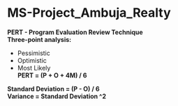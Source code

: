# MS-Project_Ambuja_Realty

**PERT - Program Evaluation Review Technique**<br>
**Three-point analysis:**<br>
* Pessimistic
* Optimistic
* Most Likely<br>
**PERT = (P + O + 4M) / 6**<br>


**Standard Deviation = (P - O) / 6**<br>
**Variance = Standard Deviation ^2**<br>
